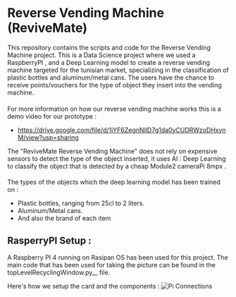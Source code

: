 # Reverse Vending Machine (ReviveMate)

This repository contains the scripts and code for the Reverse Vending Machine project. This is a Data Science project where we used a RaspberryPI , and a Deep Learning model to create a reverse vending machine targeted for the tunisian market, specializing in the classification of plastic bottles and aluminum/metal cans. The users have the chance to receive points/vouchers for the type of object they insert into the vending machine.

####
For more information on how our reverse vending machine works this is a demo video for our prototype :
* https://drive.google.com/file/d/1iYF6ZegnNlID7g1da0yCUDRWzoDHxynM/view?usp=sharing

The "ReviveMate Reverse Vending Machine" does not rely on expensive sensors to detect the type of the object inserted, it uses AI : Deep Learning to classify the object that is detected by a cheap Module2 cameraPi 8mpx .


####
The types of the objects which the deep learning model has been trained on :

* Plastic bottles, ranging from 25cl to 2 liters.
* Aluminum/Metal cans.
* And also the brand of each item 

####


## RasperryPI Setup :
A Raspberry PI 4  running on Rasipan OS has been used for this project. The main code that has been used for taking the picture can be found in the topLevelRecyclingWindow.py__ file.

Here's how we setup the card and the components :
![Pi Connections](https://i.imgur.com/8yZzEPn.jpg)
